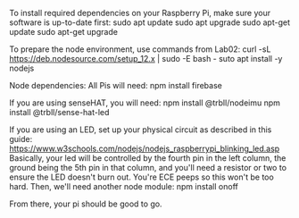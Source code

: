 To install required dependencies on your Raspberry Pi, make sure your software is up-to-date first:
sudo apt update
sudo apt upgrade
sudo apt-get update
sudo apt-get upgrade

To prepare the node environment, use commands from Lab02:
curl -sL https://deb.nodesource.com/setup_12.x | sudo -E bash -
suto apt install -y nodejs

Node dependencies: All Pis will need:
npm install firebase

If you are using senseHAT, you will need:
npm install @trbll/nodeimu
npm install @trbll/sense-hat-led

If you are using an LED, set up your physical circuit as described in this guide: https://www.w3schools.com/nodejs/nodejs_raspberrypi_blinking_led.asp
Basically, your led will be controlled by the fourth pin in the left column, the ground being the 5th pin in that column, and you'll need a resistor or two to ensure the LED doesn't burn out. You're ECE peeps so this won't be too hard.
Then, we'll need another node module:
npm install onoff

From there, your pi should be good to go.
